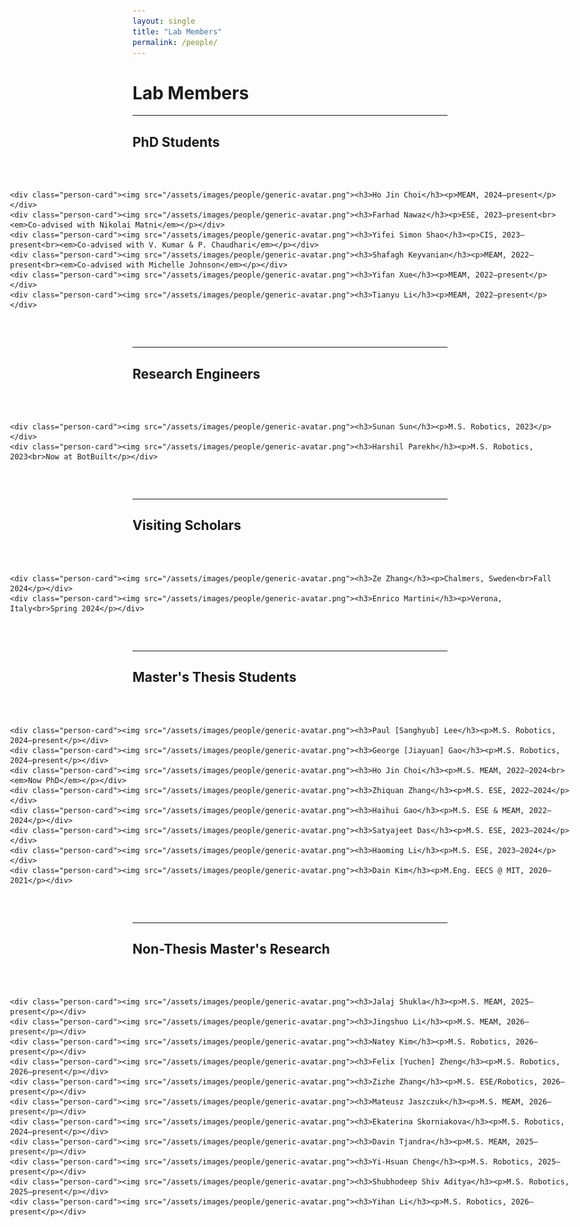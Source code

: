```yaml
---
layout: single
title: "Lab Members"
permalink: /people/
---
```


<style>
.page__title {
  text-align: center !important;
}

.people-grid-wrapper {
  width: 100vw;
  margin-left: calc(-50vw + 50%);
  padding: 2rem;
  box-sizing: border-box;
}

.people-grid {
  display: grid;
  grid-template-columns: repeat(auto-fit, minmax(220px, 1fr));
  gap: 2rem;
  justify-items: start;
  align-items: start;
  max-width: 1200px;
  margin: 0 auto;
}

.person-card {
  text-align: left;
  font-size: 0.9rem;
  max-width: 220px;
  width: 100%;
}

.person-card img {
  width: 100%;
  max-width: 180px;
  height: auto;
  border-radius: 8px;
  object-fit: cover;
  aspect-ratio: 1 / 1;
  margin-bottom: 0.5rem;
  display: block;
}
</style>

# Lab Members

---

## PhD Students

<div class="people-grid-wrapper">
  <div class="people-grid">

    <div class="person-card"><img src="/assets/images/people/generic-avatar.png"><h3>Ho Jin Choi</h3><p>MEAM, 2024–present</p></div>
    <div class="person-card"><img src="/assets/images/people/generic-avatar.png"><h3>Farhad Nawaz</h3><p>ESE, 2023–present<br><em>Co-advised with Nikolai Matni</em></p></div>
    <div class="person-card"><img src="/assets/images/people/generic-avatar.png"><h3>Yifei Simon Shao</h3><p>CIS, 2023–present<br><em>Co-advised with V. Kumar & P. Chaudhari</em></p></div>
    <div class="person-card"><img src="/assets/images/people/generic-avatar.png"><h3>Shafagh Keyvanian</h3><p>MEAM, 2022–present<br><em>Co-advised with Michelle Johnson</em></p></div>
    <div class="person-card"><img src="/assets/images/people/generic-avatar.png"><h3>Yifan Xue</h3><p>MEAM, 2022–present</p></div>
    <div class="person-card"><img src="/assets/images/people/generic-avatar.png"><h3>Tianyu Li</h3><p>MEAM, 2022–present</p></div>

  </div>
</div>

---

## Research Engineers

<div class="people-grid-wrapper">
  <div class="people-grid">

    <div class="person-card"><img src="/assets/images/people/generic-avatar.png"><h3>Sunan Sun</h3><p>M.S. Robotics, 2023</p></div>
    <div class="person-card"><img src="/assets/images/people/generic-avatar.png"><h3>Harshil Parekh</h3><p>M.S. Robotics, 2023<br>Now at BotBuilt</p></div>

  </div>
</div>

---

## Visiting Scholars

<div class="people-grid-wrapper">
  <div class="people-grid">

    <div class="person-card"><img src="/assets/images/people/generic-avatar.png"><h3>Ze Zhang</h3><p>Chalmers, Sweden<br>Fall 2024</p></div>
    <div class="person-card"><img src="/assets/images/people/generic-avatar.png"><h3>Enrico Martini</h3><p>Verona, Italy<br>Spring 2024</p></div>

  </div>
</div>

---

## Master's Thesis Students

<div class="people-grid-wrapper">
  <div class="people-grid">

    <div class="person-card"><img src="/assets/images/people/generic-avatar.png"><h3>Paul [Sanghyub] Lee</h3><p>M.S. Robotics, 2024–present</p></div>
    <div class="person-card"><img src="/assets/images/people/generic-avatar.png"><h3>George [Jiayuan] Gao</h3><p>M.S. Robotics, 2024–present</p></div>
    <div class="person-card"><img src="/assets/images/people/generic-avatar.png"><h3>Ho Jin Choi</h3><p>M.S. MEAM, 2022–2024<br><em>Now PhD</em></p></div>
    <div class="person-card"><img src="/assets/images/people/generic-avatar.png"><h3>Zhiquan Zhang</h3><p>M.S. ESE, 2022–2024</p></div>
    <div class="person-card"><img src="/assets/images/people/generic-avatar.png"><h3>Haihui Gao</h3><p>M.S. ESE & MEAM, 2022–2024</p></div>
    <div class="person-card"><img src="/assets/images/people/generic-avatar.png"><h3>Satyajeet Das</h3><p>M.S. ESE, 2023–2024</p></div>
    <div class="person-card"><img src="/assets/images/people/generic-avatar.png"><h3>Haoming Li</h3><p>M.S. ESE, 2023–2024</p></div>
    <div class="person-card"><img src="/assets/images/people/generic-avatar.png"><h3>Dain Kim</h3><p>M.Eng. EECS @ MIT, 2020–2021</p></div>

  </div>
</div>

---

## Non-Thesis Master's Research

<div class="people-grid-wrapper">
  <div class="people-grid">

    <div class="person-card"><img src="/assets/images/people/generic-avatar.png"><h3>Jalaj Shukla</h3><p>M.S. MEAM, 2025–present</p></div>
    <div class="person-card"><img src="/assets/images/people/generic-avatar.png"><h3>Jingshuo Li</h3><p>M.S. MEAM, 2026–present</p></div>
    <div class="person-card"><img src="/assets/images/people/generic-avatar.png"><h3>Natey Kim</h3><p>M.S. Robotics, 2026–present</p></div>
    <div class="person-card"><img src="/assets/images/people/generic-avatar.png"><h3>Felix [Yuchen] Zheng</h3><p>M.S. Robotics, 2026–present</p></div>
    <div class="person-card"><img src="/assets/images/people/generic-avatar.png"><h3>Zizhe Zhang</h3><p>M.S. ESE/Robotics, 2026–present</p></div>
    <div class="person-card"><img src="/assets/images/people/generic-avatar.png"><h3>Mateusz Jaszczuk</h3><p>M.S. MEAM, 2026–present</p></div>
    <div class="person-card"><img src="/assets/images/people/generic-avatar.png"><h3>Ekaterina Skorniakova</h3><p>M.S. Robotics, 2024–present</p></div>
    <div class="person-card"><img src="/assets/images/people/generic-avatar.png"><h3>Davin Tjandra</h3><p>M.S. MEAM, 2025–present</p></div>
    <div class="person-card"><img src="/assets/images/people/generic-avatar.png"><h3>Yi-Hsuan Cheng</h3><p>M.S. Robotics, 2025–present</p></div>
    <div class="person-card"><img src="/assets/images/people/generic-avatar.png"><h3>Shubhodeep Shiv Aditya</h3><p>M.S. Robotics, 2025–present</p></div>
    <div class="person-card"><img src="/assets/images/people/generic-avatar.png"><h3>Yihan Li</h3><p>M.S. Robotics, 2026–present</p></div>

  </div>
</div>
